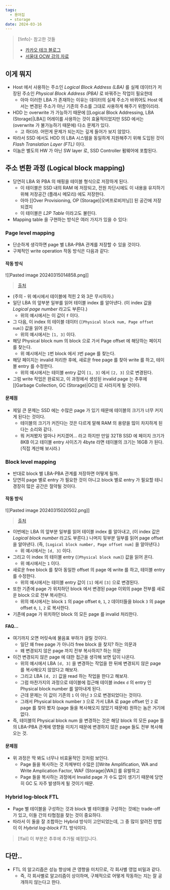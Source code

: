 ```yaml
---
tags:
  - 용어집
  - storage
date: 2024-03-16
---
```

> [!info]- 참고한 것들
> - [카카오 테크 블로그](https://tech.kakao.com/2016/07/15/coding-for-ssd-part-3/)
> - [서울대 OCW 강의 자료](https://ocw.snu.ac.kr/sites/default/files/NOTE/Week7_1.pdf)

## 이게 뭐지

- Host 에서 사용하는 주소인 *Logical Block Address (LBA)* 를 실제 데이터가 저장된 주소인 *Physical Block Address (PBA)* 로 바꿔주는 작업이 필요한데
	- 아마 이러한 LBA 가 존재하는 이유는 데이터의 실제 주소가 바뀌어도 Host 에서는 변경된 주소가 아닌 기존의 주소를 그대로 사용하게 해주기 위함이리라.
- HDD 는 overwrite 가 가능하기 때문에 [[Logical Block Addressing, LBA (Storage)|LBA]] 어레이를 사용하는 것이 효율적이었지만 SSD 에서는 (overwrite 가 불가능하기 때문에) 다소 문제가 있다.
	- 고 하더라. 어떤게 문제가 되는지는 깊게 들어가 보지 않았다.
- 따라서 SSD 에서도 HDD 의 LBA 시스템을 동일하게 지원해주기 위해 도입된 것이 *Flash Translation Layer (FTL)* 이다.
- 이놈은 별도의 HW 가 아닌 SW layer 로, SSD Controller 펌웨어에 포함된다.

## 주소 변환 과정 (Logical block mapping)

- 당연히 LBA 와 PBA 의 매핑을 테이블 형식으로 저장하게 된다.
	- 이 테이블은 SSD 내의 RAM 에 저장되고, 전원 차단시에도 이 내용을 유지하기 위해 저장공간 (플래시 메모리) 에도 저장한다.
	- 아마 [[Over Provisioning, OP (Storage)|오버프로비저닝]] 된 공간에 저장되겠지
	- 이 테이블은 *L2P Table* 이라고도 불린다.
- Mapping table 을 구현하는 방식은 여러 가지가 있을 수 있다:

### Page level mapping

- 단순하게 생각하면 page 별 LBA-PBA 관계를 저장할 수 있을 것이다.
- 구체적인 write operation 작동 방식은 다음과 같다:

#### 작동 방식

![[Pasted image 20240315014858.png]]
> [출처](https://ocw.snu.ac.kr/sites/default/files/NOTE/Week7_1.pdf)

- (주의 - 위 예시에서 테이블에 적힌 2 와 3은 무시하자.)
- 일단 LBA 의 앞부분 일부를 읽어 테이블 index 를 알아낸다. (이 index 값을 *Logical page number* 라고도 부른다.)
	- 위의 예시에서는 이 값이 `f` 이다.
- 그 다음, 이 index 의 테이블 데이터 (`[Physical block num, Page offset num]`) 값을 읽어 온다.
	- 위의 예시에서는 `[1, 3]` 이다.
- 해당 Physical block num 의 block 으로 가서 Page offset 에 해당하는 페이지를 찾는다.
	- 위 예시에서는 `1`번 block 에서 `3`번 page 를 찾는다.
- 해당 페이지는 invalid 처리한 후에, 새로운 free page 를 찾아 write 를 하고, 테이블 entry 를 수정한다.
	- 위의 예시에서는 테이블 entry 값이 `[1, 3]` 에서 `[2, 3]` 으로 변경된다.
- 그럼 write 작업은 완료되고, 이 과정에서 생성된 invalid page 는 추후에 [[Garbage Collection, GC (Storage)|GC]] 로 사라지게 될 것이다.

#### 문제점

- 제일 큰 문제는 SSD 에는 수많은 page 가 있기 때문에 테이블의 크기가 너무 커지게 된다는 것이다.
	- 테이블의 크기가 커진다는 것은 다르게 말해 RAM 의 용량을 많이 차지하게 된다는 소리와 같다.
	- 뭐 커져봤자 얼마나 커지겠어... 라고 하지만 만일 32TB SSD 에 페이지 크기가 8KB 이고 테이블 entry 사이즈가 4byte 라면 테이블의 크기는 16GB 가 된다. (직접 계산해 보시라.)

### Block level mapping

- 반대로 block 별 LBA-PBA 관계를 저장하면 어떻게 될까.
- 당연히 page 별로 entry 가 필요한 것이 아니고 block 별로 entry 가 필요할 테니 경장히 많은 공간은 절약될 것이다.

#### 작동 방식

![[Pasted image 20240315020502.png]]
> [출처](https://ocw.snu.ac.kr/sites/default/files/NOTE/Week7_1.pdf)

- 이번에는 LBA 의 앞부분 일부를 읽어 테이블 index 를 알아내고, (이 index 값은 *Logical block number* 라고도 부른다.) 나머지 뒷부분 일부를 읽어 page offset 을 알아낸다. (즉, `[Logical block number, Page offset num]` 을 알아낸다.)
	- 위 예시에서는 `[d, 3]` 이다.
- 그리고 이 index 의 테이블 entry (`[Physical block num]`) 값을 읽어 온다.
	- 위 예시에서는 `1` 이다.
- 새로운 free block 를 찾아 동일한 offset 의 page 에 write 를 하고, 테이블 entry 를 수정한다.
	- 위의 예시에서는 테이블 entry 값이 `[1]` 에서 `[3]` 으로 변경된다.
- 또한 기존에 page 가 위치하던 block 에서 변경된 page 이외의 page 전부를 새로운 block 으로 전부 복사한다.
	- 위의 예시에서는 block `1` 의 page offset `0`, `1`, `2` 데이터들을 block `3` 의 page offset `0`, `1`, `2` 로 복사한다.
- 기존에 page 가 위치하던 block 의 모든 page 를 invalid 처리한다.

#### FAQ...

- 여기까지 오면 머릿속에 물음표 부하가 걸릴 것이다.
	- 일단 왜 free page 가 아니라 free block 을 찾지? 하는 의문과
	- 왜 변경되지 않은 page 까지 전부 복사하지? 하는 의문
- 이건 변경되지 않은 page 에 대한 접근을 생각해 보면 답이 나온다.
	- 위의 예시에서 LBA `[d, 3]` 을 변경하는 작업을 한 뒤에 변경되지 않은 page 를 복사해오지 않았다고 해보자.
	- 그리고 LBA `[d, 2]` 값을 read 하는 작업을 한다고 해보자.
	- 그럼 마찬가지의 과정으로 테이블에 접근해 테이블 index `d` 의 entry 인 Physical block number 를 알아내게 된다.
	- 근데 문제는 이 값이 기존의 `1` 이 아닌 `3` 으로 변경되었다는 것이다.
	- 그래서 Physical block number `3` 으로 가서 LBA 로  page offset 인 `2` 로 page 를 찾아 봤자 (page 들을 복사해오지 않았기 때문에) 원하는 놈은 거기에 없다.
- 즉, 테이블의 Physical block num 을 변경하는 것은 해당 block 의 모든 page 들의 LBA-PBA 관계에 영향을 미치기 때문에 변경하지 않은 page 들도 전부 복사해 오는 것.

#### 문제점

- 위 과정은 딱 봐도 너무나 비효율적인 것처럼 보인다.
	- Page 들을 복사하는 것 자체부터 수많은 [[Write Amplification, WA and Write Amplication Factor, WAF (Storage)|WA]] 를 유발하고
	- Page 들을 복사하는 과정에서 Invalid page 가 수도 없이 생기기 때문에 당연히 GC 도 자주 발생하게 될 것이기 때문.

### Hybrid log-block FTL

- Page 별 테이블을 구성하는 것과 block 별 테이블을 구성하는 것에는 trade-off 가 있고, 이들 간의 타협점을 찾는 것이 중요하다.
- 따라서 이 둘을 잘 조합하는 Hybrid 방식이 고안되었는데, 그 중 많이 알려진 방법이 이 *Hybrid log-block FTL* 방식이다.

> [!fail] 이 부분은 추후에 추가될 예정입니다.

## 다만..

- FTL 의 알고리즘은 성능 향상에 큰 영향을 미치므로, 각 회사별 영업 비밀과 같다.
	- 즉, 각 회사별로 알고리즘이 상이하며, 구체적으로 어떻게 작동하는 지는 잘 공개하지 않는다고 한다.